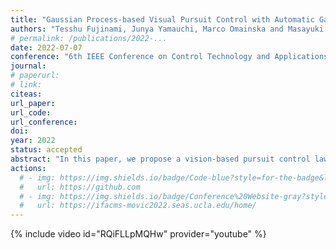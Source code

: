 ```yaml
---
title: "Gaussian Process-based Visual Pursuit Control with Automatic Gain Tuning"
authors: "Tesshu Fujinami, Junya Yamauchi, Marco Omainska and Masayuki Fujita"
# permalink: /publications/2022-...
date: 2022-07-07
conference: "6th IEEE Conference on Control Technology and Applications (CCTA)"
journal:
# paperurl:
# link:
citeas:
url_paper:
url_code:
url_conference:
doi:
year: 2022
status: accepted
abstract: "In this paper, we propose a vision-based pursuit control law with uncertainty estimates of the target motion by Gaussian process (GP) regression. We consider a situation where a robot equipped with a visual sensor pursues a target whose velocity is unknown. First, we introduce a GP-based target motion estimation. In addition, we propose an observer- based controller that automatically tunes the feedback gains by quantifying the upper bound on the uncertainty of the target motion with a GP estimate. Second, we provide the theoretical guarantee that the control error and the estimation error are uniformly ultimately bounded with high probability. Finally, we verify the effectiveness of the proposed controller via simulations and experiments."
actions:
  # - img: https://img.shields.io/badge/Code-blue?style=for-the-badge&logo=visual-studio-code&logoColor=white
  #   url: https://github.com
  # - img: https://img.shields.io/badge/Conference%20Website-gray?style=for-the-badge&logo=safari&logoColor=white
  #   url: https://ifacms-movic2022.seas.ucla.edu/home/
---
```


{% include video id="RQiFLLpMQHw" provider="youtube" %}

